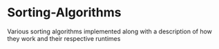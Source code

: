 # Sorting-Algorithms
Various sorting algorithms implemented along with a description of how they work and their respective runtimes
